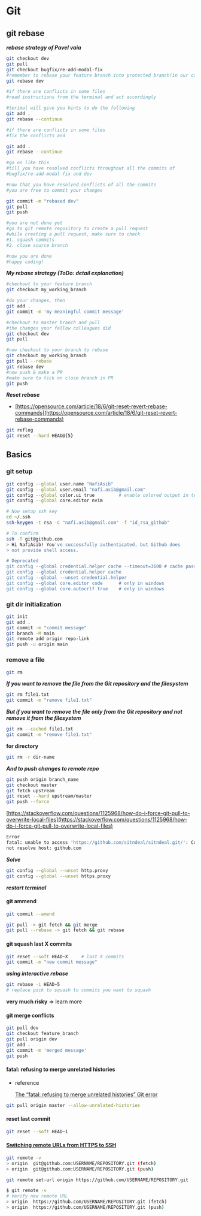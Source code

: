 # Git

## git rebase

_**rebase strategy of Pavel vaia**_

```bash
git checkout dev
git pull
git checkout bugfix/re-add-modal-fix
#remember to rebase your feature branch into protected branch(in our case; dev)
git rebase dev

#if there are conflicts in some files
#read instructions from the terminal and act accordingly

#terimal will give you hints to do the following 
git add .
git rebase --continue

#if there are conflicts in some files
#fix the conflicts and

git add .
git rebase --continue

#go on like this 
#till you have resolved conflicts throughout all the commits of 
#bugfix/re-add-modal-fix and dev

#now that you have resolved conflicts of all the commits
#you are free to commit your changes

git commit -m "rebased dev"
git pull
git push

#you are not done yet
#go to git remote repository to create a pull request
#while creating a pull request, make sure to check 
#1. squash commits
#2. close source branch

#now you are done 
#happy coding!
```

_**My rebase strategy \(ToDo: detail explanation\)**_

```bash
#checkout to your feature branch
git checkout my_working_branch

#do your changes, then
git add .
git commit -m 'my meaningful commit message'

#checkout to master branch and pull 
#the changes your fellow colleagues did
git checkout dev
git pull

#now checkout to your branch to rebase
git checkout my_working_branch
git pull --rebase
git rebase dev
#now push & make a PR
#make sure to tick on close branch in PR
git push
```

_**Reset rebase**_

* [https://opensource.com/article/18/6/git-reset-revert-rebase-commands](https://opensource.com/article/18/6/git-reset-revert-rebase-commands)

```bash
git reflog
git reset --hard HEAD@{5}
```

## Basics

### git setup

```bash
git config --global user.name "NafiAsib"
git config --global user.email "nafi.asib@gmail.com"
git config --global color.ui true         # enable colored output in terminal
git config --global core.editor nvim

# Now setup ssh key
cd ~/.ssh
ssh-keygen -t rsa -C "nafi.asib@gmail.com" -f "id_rsa_github"

# To confirm
ssh -T git@github.com
> Hi NafiAsib! You've successfully authenticated, but Github does
> not provide shell access.

# Deprecated
git config --global credential.helper cache --timeout=3600 # cache password for 3600 second
git config --global credential.helper cache
git config --global --unset credential.helper
git config --global core.editor code      # only in windows
git config --global core.autocrlf true    # only in windows
```

### git dir initialization

```bash
git init
git add .
git commit -m "commit message"
git branch -M main
git remote add origin repo-link
git push -u origin main
```

### remove a file

```bash
git rm
```

_**If you want to remove the file from the Git repository and the filesystem**_

```bash
git rm file1.txt
git commit -m "remove file1.txt"
```

_**But if you want to remove the file only from the Git repository and not remove it from the filesystem**_

```bash
git rm --cached file1.txt
git commit -m "remove file1.txt"
```

**for directory**

```bash
git rm -r dir-name
```

_**And to push changes to remote repo**_

```bash
git push origin branch_name
git checkout master
git fetch upstream
git reset --hard upstream/master
git push --force
```

[https://stackoverflow.com/questions/1125968/how-do-i-force-git-pull-to-overwrite-local-files](https://stackoverflow.com/questions/1125968/how-do-i-force-git-pull-to-overwrite-local-files)

```bash
Error
fatal: unable to access 'https://github.com/sitndeal/sitndeal.git/': Could
not resolve host: github.com
```

_**Solve**_

```bash
git config --global --unset http.proxy
git config --global --unset https.proxy
```

_**restart terminal**_

#### git ammend

```bash
git commit --amend
```

```bash
git pull -> git fetch && git merge
git pull --rebase -> git fetch && git rebase
```

#### git squash last X commits

```bash
git reset --soft HEAD~X     # last X commits
git commit -m "new commit message"
```

_**using interactive rebase**_

```bash
git rebase -i HEAD~5
# replace pick to squash to commits you want to squash
```

**very much risky** ⇒ learn more

#### git merge conflicts

```bash
git pull dev
git checkout feature_branch
git pull origin dev
git add .
git commit -m 'merged message'
git push
```

#### fatal: refusing to merge unrelated histories

* reference

  [The “fatal: refusing to merge unrelated histories” Git error](https://www.educative.io/edpresso/the-fatal-refusing-to-merge-unrelated-histories-git-error)

```bash
git pull origin master --allow-unrelated-histories
```

#### reset last commit

```bash
git reset --soft HEAD~1
```

#### [Switching remote URLs from HTTPS to SSH](https://docs.github.com/en/get-started/getting-started-with-git/managing-remote-repositories#switching-remote-urls-from-https-to-ssh)

```bash
git remote -v
> origin  git@github.com:USERNAME/REPOSITORY.git (fetch)
> origin  git@github.com:USERNAME/REPOSITORY.git (push)

git remote set-url origin https://github.com/USERNAME/REPOSITORY.git

$ git remote -v
# Verify new remote URL
> origin  https://github.com/USERNAME/REPOSITORY.git (fetch)
> origin  https://github.com/USERNAME/REPOSITORY.git (push)
```

